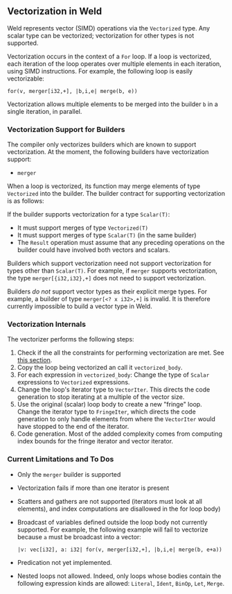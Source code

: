 ## Vectorization in Weld

Weld represents vector (SIMD) operations via the `Vectorized` type. Any scalar type can be
vectorized; vectorization for other types is not supported.

Vectorization occurs in the context of a `For` loop. If a loop is vectorized, each iteration of the
loop operates over multiple elements in each iteration, using SIMD instructions. For example, the
following loop is easily vectorizable:

```
for(v, merger[i32,+], |b,i,e| merge(b, e))
```

Vectorization allows multiple elements to be merged into the builder `b` in a single iteration, in
parallel.

### Vectorization Support for Builders

The compiler only vectorizes builders which are known to support vectorization. At the moment, the
following builders have vectorization support:

* `merger`

When a loop is vectorized, its function may merge elements of type `Vectorized` into the builder.
The builder contract for supporting vectorization is as follows:

If the builder supports vectorization for a type `Scalar(T)`:

* It must support merges of type `Vectorized(T)`
* It must support merges of type `Scalar(T)` (in the same builder)
* The `Result` operation must assume that any preceding operations on the builder could have
  involved both vectors and scalars.

Builders which support vectorization need not support vectorization for types other than
`Scalar(T)`. For example, if `merger` supports vectorization, the type `merger[{i32,i32},+]` does
not need to support vectorization.

Builders *do not* support vector types as their explicit merge types. For example, a builder of type
`merger[<? x i32>,+]` is invalid. It is therefore currently impossible to build a vector type in Weld.

### Vectorization Internals 

The vectorizer performs the following steps:

1. Check if the all the constraints for performing vectorization are met. See [this section](#current-limitations-and-to-dos).
2. Copy the loop being vectorized an call it `vectorized_body`.
3. For each expression in `vectorized_body`: Change the type of `Scalar` expressions to `Vectorized`
   expressions.
4. Change the loop's iterator type to `VectorIter`. This directs the code generation to stop
   iterating at a multiple of the vector size.
5. Use the original (scalar) loop body to create a new "fringe" loop. Change the iterator type to
   `FringeIter`, which directs the code generation to only handle elements from where the
   `VectorIter` would have stopped to the end of the iterator.
6. Code generation. Most of the added complexity comes from computing index bounds for the fringe
   iterator and vector iterator.

### Current Limitations and To Dos

* Only the `merger` builder is supported
* Vectorization fails if more than one iterator is present
* Scatters and gathers are not supported (iterators must look at all elements), and index
  computations are disallowed in the for loop body)
* Broadcast of variables defined outside the loop body not currently supported. For example, the
  following example will fail to vectorize because `a` must be broadcast into a vector:

  ```
  |v: vec[i32], a: i32| for(v, merger[i32,+], |b,i,e| merge(b, e+a))
  ```

* Predication not yet implemented.
* Nested loops not allowed. Indeed, only loops whose bodies contain the following expression kinds
  are allowed: `Literal`, `Ident`, `BinOp`, `Let`, `Merge`.
